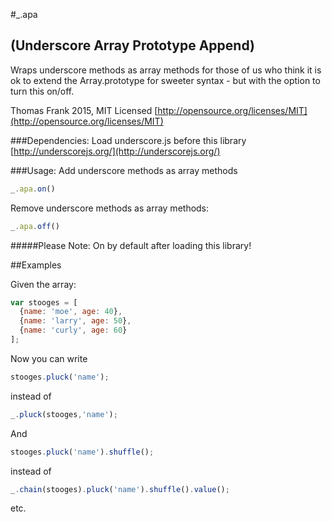#_.apa
## (Underscore Array Prototype Append)

Wraps underscore methods as array methods
for those of us who think it is ok to extend the Array.prototype
for sweeter syntax - but with the option to turn this on/off.

Thomas Frank 2015, MIT Licensed
[http://opensource.org/licenses/MIT](http://opensource.org/licenses/MIT)

###Dependencies:
Load underscore.js before this library
[http://underscorejs.org/](http://underscorejs.org/)

###Usage:
Add underscore methods as array methods
```javascript
_.apa.on()
```
Remove underscore methods as array methods:
```javascript
_.apa.off()
```

#####Please Note: On by default after loading this library!

##Examples

Given the array:
```javascript
var stooges = [
  {name: 'moe', age: 40},
  {name: 'larry', age: 50},
  {name: 'curly', age: 60}
];
```
Now you can write
```javascript 
stooges.pluck('name');
``` 
instead of
```javascript  
_.pluck(stooges,'name');
``` 

And
 ```javascript 
stooges.pluck('name').shuffle();
```   
instead of
 ```javascript  
_.chain(stooges).pluck('name').shuffle().value();
``` 
etc.


